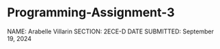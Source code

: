 # Programming-Assignment-3

NAME: Arabelle Villarin
SECTION: 2ECE-D                                         DATE SUBMITTED: September 19, 2024

